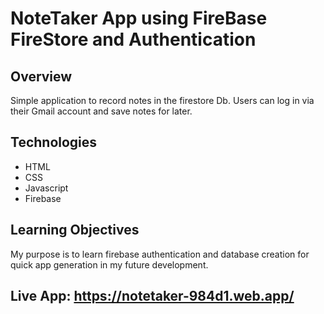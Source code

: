 # NoteTaker App using FireBase FireStore and Authentication

## Overview
Simple application to record notes in the firestore Db. Users can log in via their Gmail account and save notes for later. 

## Technologies

* HTML
* CSS
* Javascript
* Firebase

## Learning Objectives

My purpose is to learn firebase authentication and database creation for quick app generation in my future development.


## Live App: https://notetaker-984d1.web.app/
